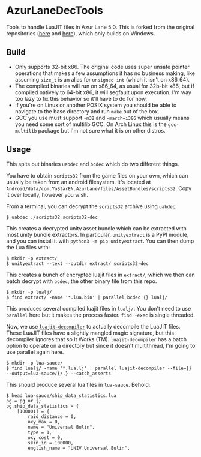 # AzurLaneDecTools
Tools to handle LuaJIT files in Azur Lane 5.0. This is forked from the original repositories ([here](https://github.com/jspzyhl/AzurLane5.0-uabDec) and [here](https://github.com/jspzyhl/AzurLane5.0-bcDec)), which only builds on Windows.

## Build

* Only supports 32-bit x86. The original code uses super unsafe pointer operations that makes a few assumptions it has no business making, like assuming `size_t` is an alias for `unsigned int` (which it isn't on x86_64).
* The compiled binaries will run on x86_64, as usual for 32b-bit x86, but if compiled natively to 64-bit x86, it will segfault upon execution. I'm way too lazy to fix this behavior so it'll have to do for now.
* If you're on Linux or another POSIX system you should be able to navigate to the base directory and run `make` out of the box.
* GCC you use must support `-m32` and `-march=i386` which usually means you need some sort of multilib GCC. On Arch Linux this is the `gcc-multilib` package but I'm not sure what it is on other distros.

## Usage

This spits out binaries `uabdec` and `bcdec` which do two different things.

You have to obtain `scripts32` from the game files on your own, which can usually be taken from an android filesystem. It's located at `Android/data/com.YoStarEN.AzurLane/files/AssetBundles/scripts32`. Copy it over locally, however you wish.

From a terminal, you can decrypt the `scripts32` archive using `uabdec`:
```
$ uabdec ./scripts32 scripts32-dec
```

This creates a decrypted unity asset bundle which can be extracted with most unity bundle extractors. In particular, `unityextract` is a PyPI module, and you can install it with `python3 -m pip unityextract`. You can then dump the Lua files with:

```
$ mkdir -p extract/
$ unityextract --text --outdir extract/ scripts32-dec
```

This creates a bunch of encrypted luajit files in `extract/`, which we then can batch decrypt with `bcdec`, the other binary file from this repo.

```
$ mkdir -p lualj/
$ find extract/ -name '*.lua.bin' | parallel bcdec {} lualj/
```

This produces several compiled luajit files in `lualj/`. You don't need to use `parallel` here but it makes the process faster. `find -exec` is single threaded.

Now, we use [`luajit-decompiler`](https://gitlab.com/znixian/luajit-decompiler) to actually decompile the LuaJIT files. These LuaJIT files have a slightly mangled magic signature, but this decompiler ignores that so It Works (TM). `luajit-decompiler` has a batch option to operate on a directory but since it doesn't multithread, I'm going to use parallel again here.

```
$ mkdir -p lua-sauce/
$ find lualj/ -name '*.lua.lj' | parallel luajit-decompiler --file={} --output=lua-sauce/{/.} --catch_asserts
```

This should produce several lua files in `lua-sauce`. Behold:

```
$ head lua-sauce/ship_data_statistics.lua 
pg = pg or {}
pg.ship_data_statistics = {
    [100001] = {
        raid_distance = 0,
        oxy_max = 0,
        name = "Universal Bulin",
        type = 1,
        oxy_cost = 0,
        skin_id = 100000,
        english_name = "UNIV Universal Bulin",
```
